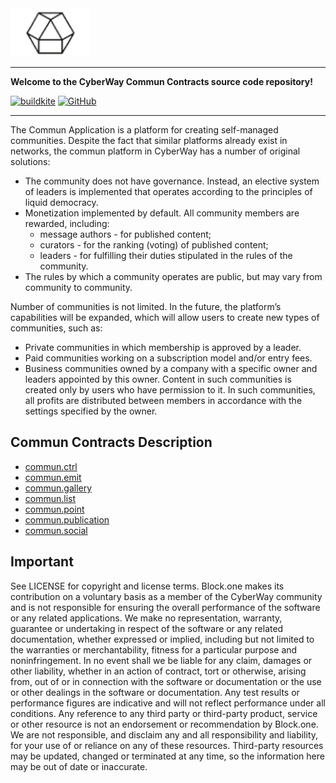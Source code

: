 
<img width="128" src="./docs/logo.png" />

*****  

**Welcome to the CyberWay Commun Contracts source code repository!**  

[![buildkite](https://badge.buildkite.com/e37eaf75ef47a17ecf8d2b451d0175fb22907f5b51c5034334.svg?branch=master)](https://buildkite.com/commun.contracts)
[![GitHub](https://img.shields.io/github/license/cyberway/cyberway.contracts.svg)](https://github.com/cyberway/cyberway.contracts/blob/master/LICENSE)

*****  

The Commun Application is a platform for creating self-managed communities. Despite the fact that similar platforms already exist in networks, the commun platform in CyberWay has a number of original solutions: 

* The community does not have governance. Instead, an elective system of leaders is implemented that operates according to the principles of liquid democracy.
* Monetization implemented by default. All community members are rewarded, including:
  * message authors - for published content;
  * curators - for the ranking (voting) of published content;
  * leaders - for fulfilling their duties stipulated in the rules of the community.
* The rules by which a community operates are public, but may vary from community to community.

Number of communities is not limited. In the future, the platform’s capabilities will be expanded, which will allow users to create new types of communities, such as:
* Private communities in which membership is approved by a leader.
* Paid communities working on a subscription model and/or entry fees.
* Business communities owned by a company with a specific owner and leaders appointed by this owner. Content in such communities is created only by users who have permission to it. In such communities, all profits are distributed between members in accordance with the settings specified by the owner.


## Commun Contracts Description
* [commun.ctrl](https://doxygen.cyberway.io/group__control.html)
* [commun.emit](https://doxygen.cyberway.io/group__emission.html)
* [commun.gallery](https://doxygen.cyberway.io/group_gallery.html)
* [commun.list](https://doxygen.cyberway.io/group__list.html)
* [commun.point](https://doxygen.cyberway.io/group__point.html)
* [commun.publication](https://doxygen.cyberway.io/group__publish.html)
* [commun.social](https://doxygen.cyberway.io/group__social.html)


## Important

See LICENSE for copyright and license terms. Block.one makes its contribution on a voluntary basis as a member of the CyberWay community and is not responsible for ensuring the overall performance of the software or any related applications. We make no representation, warranty, guarantee or undertaking in respect of the software or any related documentation, whether expressed or implied, including but not limited to the warranties or merchantability, fitness for a particular purpose and noninfringement. In no event shall we be liable for any claim, damages or other liability, whether in an action of contract, tort or otherwise, arising from, out of or in connection with the software or documentation or the use or other dealings in the software or documentation.  Any test results or performance figures are indicative and will not reflect performance under all conditions.  Any reference to any third party or third-party product, service or other resource is not an endorsement or recommendation by Block.one.  We are not responsible, and disclaim any and all responsibility and liability, for your use of or reliance on any of these resources. Third-party resources may be updated, changed or terminated at any time, so the information here may be out of date or inaccurate.



